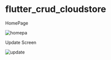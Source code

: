 # flutter_crud_cloudstore

HomePage


![homepa](https://user-images.githubusercontent.com/26230006/187357213-73e4c90e-9e11-490b-9dd4-bc1e738cbf49.jpeg)


Update Screen 



![update](https://user-images.githubusercontent.com/26230006/187357327-17409074-2b56-43f0-b895-4179688c1baf.jpeg)
